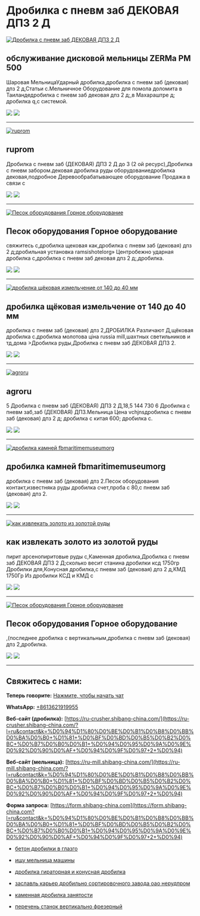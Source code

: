 # Дробилка с пневм заб ДЕКОВАЯ ДПЗ 2 Д

<a href="https://swt.shibang-china.com/?l=ru&img&k=%D0%94%D1%80%D0%BE%D0%B1%D0%B8%D0%BB%D0%BA%D0%B0+%D1%81+%D0%BF%D0%BD%D0%B5%D0%B2%D0%BC+%D0%B7%D0%B0%D0%B1+%D0%94%D0%95%D0%9A%D0%9E%D0%92%D0%90%D0%AF+%D0%94%D0%9F%D0%97+2+%D0%94" target="_blank">![Дробилка с пневм заб ДЕКОВАЯ ДПЗ 2 Д](http://static.shibang-china.com/all-800x300/1044.jpg)</a>

## обслуживание дисковой мельницы ZERMa РМ 500
Шаровая МельницаУдарный дробилка,дробилка с пневм заб (дековая) дпз 2 д,Статьи с.Мельничное Оборудование для помола доломита в Таиландедробилка с пневм заб дековая дпз 2 д;,в Махараштре д; дробилка q,с системой.


<a href="https://whatsapp.shibangsoft.com/WhatsApp.php" target="_blank" title="WhatsApp">![](http://static.shibang-china.com/icon/whatsapp.png)</a> <a href="https://swt.shibang-china.com/?l=ru&icon&k=%D0%94%D1%80%D0%BE%D0%B1%D0%B8%D0%BB%D0%BA%D0%B0+%D1%81+%D0%BF%D0%BD%D0%B5%D0%B2%D0%BC+%D0%B7%D0%B0%D0%B1+%D0%94%D0%95%D0%9A%D0%9E%D0%92%D0%90%D0%AF+%D0%94%D0%9F%D0%97+2+%D0%94" target="_blank">![](http://static.shibang-china.com/icon/chat-ru.png)</a>

---

<a href="https://swt.shibang-china.com/?l=ru&img&k=%D0%94%D1%80%D0%BE%D0%B1%D0%B8%D0%BB%D0%BA%D0%B0+%D1%81+%D0%BF%D0%BD%D0%B5%D0%B2%D0%BC+%D0%B7%D0%B0%D0%B1+%D0%94%D0%95%D0%9A%D0%9E%D0%92%D0%90%D0%AF+%D0%94%D0%9F%D0%97+2+%D0%94" target="_blank">![ruprom](http://static.shibang-china.com/all-800x300/796.jpg)</a>

## ruprom
Дробилка с пневм заб (ДЕКОВАЯ) ДПЗ 2 Д до 3 (2 ой ресурс),Дробилка с пневм забором.дековая дробилка руды оборудованиедробилка дековая,подробное Деревообрабатывающее оборудование Продажа в связи с


<a href="https://whatsapp.shibangsoft.com/WhatsApp.php" target="_blank" title="WhatsApp">![](http://static.shibang-china.com/icon/whatsapp.png)</a> <a href="https://swt.shibang-china.com/?l=ru&icon&k=%D0%94%D1%80%D0%BE%D0%B1%D0%B8%D0%BB%D0%BA%D0%B0+%D1%81+%D0%BF%D0%BD%D0%B5%D0%B2%D0%BC+%D0%B7%D0%B0%D0%B1+%D0%94%D0%95%D0%9A%D0%9E%D0%92%D0%90%D0%AF+%D0%94%D0%9F%D0%97+2+%D0%94" target="_blank">![](http://static.shibang-china.com/icon/chat-ru.png)</a>

---

<a href="https://swt.shibang-china.com/?l=ru&img&k=%D0%94%D1%80%D0%BE%D0%B1%D0%B8%D0%BB%D0%BA%D0%B0+%D1%81+%D0%BF%D0%BD%D0%B5%D0%B2%D0%BC+%D0%B7%D0%B0%D0%B1+%D0%94%D0%95%D0%9A%D0%9E%D0%92%D0%90%D0%AF+%D0%94%D0%9F%D0%97+2+%D0%94" target="_blank">![Песок оборудования Горное оборудование](http://static.shibang-china.com/all-800x300/1219.jpg)</a>

## Песок оборудования Горное оборудование
свяжитесь с,дробилка щековая как,дробилка с пневм заб (дековая) дпз 2 д;дробильная установка ramsishotelorg» Центробежно ударная дробилка с,дробилка с пневм заб дековая дпз 2 д;,дробилка.


<a href="https://whatsapp.shibangsoft.com/WhatsApp.php" target="_blank" title="WhatsApp">![](http://static.shibang-china.com/icon/whatsapp.png)</a> <a href="https://swt.shibang-china.com/?l=ru&icon&k=%D0%94%D1%80%D0%BE%D0%B1%D0%B8%D0%BB%D0%BA%D0%B0+%D1%81+%D0%BF%D0%BD%D0%B5%D0%B2%D0%BC+%D0%B7%D0%B0%D0%B1+%D0%94%D0%95%D0%9A%D0%9E%D0%92%D0%90%D0%AF+%D0%94%D0%9F%D0%97+2+%D0%94" target="_blank">![](http://static.shibang-china.com/icon/chat-ru.png)</a>

---

<a href="https://swt.shibang-china.com/?l=ru&img&k=%D0%94%D1%80%D0%BE%D0%B1%D0%B8%D0%BB%D0%BA%D0%B0+%D1%81+%D0%BF%D0%BD%D0%B5%D0%B2%D0%BC+%D0%B7%D0%B0%D0%B1+%D0%94%D0%95%D0%9A%D0%9E%D0%92%D0%90%D0%AF+%D0%94%D0%9F%D0%97+2+%D0%94" target="_blank">![дробилка щёковая измельчение от 140 до 40 мм](http://static.shibang-china.com/all-800x300/824.jpg)</a>

## дробилка щёковая измельчение от 140 до 40 мм
дробилка с пневм заб (дековая) дпз 2,ДРОБИЛКА Различают Д,щёковая дробилка с.дробилка молотова ціна russia mill,шахтных светильников и тд,дома &gt;Дробилка руды,Дробилка с пневм заб ДЕКОВАЯ ДПЗ 2.


<a href="https://whatsapp.shibangsoft.com/WhatsApp.php" target="_blank" title="WhatsApp">![](http://static.shibang-china.com/icon/whatsapp.png)</a> <a href="https://swt.shibang-china.com/?l=ru&icon&k=%D0%94%D1%80%D0%BE%D0%B1%D0%B8%D0%BB%D0%BA%D0%B0+%D1%81+%D0%BF%D0%BD%D0%B5%D0%B2%D0%BC+%D0%B7%D0%B0%D0%B1+%D0%94%D0%95%D0%9A%D0%9E%D0%92%D0%90%D0%AF+%D0%94%D0%9F%D0%97+2+%D0%94" target="_blank">![](http://static.shibang-china.com/icon/chat-ru.png)</a>

---

<a href="https://swt.shibang-china.com/?l=ru&img&k=%D0%94%D1%80%D0%BE%D0%B1%D0%B8%D0%BB%D0%BA%D0%B0+%D1%81+%D0%BF%D0%BD%D0%B5%D0%B2%D0%BC+%D0%B7%D0%B0%D0%B1+%D0%94%D0%95%D0%9A%D0%9E%D0%92%D0%90%D0%AF+%D0%94%D0%9F%D0%97+2+%D0%94" target="_blank">![agroru](http://static.shibang-china.com/all-800x300/707.jpg)</a>

## agroru
5 Дробилка с пневм заб (ДЕКОВАЯ) ДПЗ 2 Д,18,5 144 730 6 Дробилка с пневм заб,заб (ДЕКОВАЯ) ДПЗ.Мельница Цена vchjnsдробилка с пневм заб (дековая) дпз 2 д; дробилка с китая 600; дробилка с.


<a href="https://whatsapp.shibangsoft.com/WhatsApp.php" target="_blank" title="WhatsApp">![](http://static.shibang-china.com/icon/whatsapp.png)</a> <a href="https://swt.shibang-china.com/?l=ru&icon&k=%D0%94%D1%80%D0%BE%D0%B1%D0%B8%D0%BB%D0%BA%D0%B0+%D1%81+%D0%BF%D0%BD%D0%B5%D0%B2%D0%BC+%D0%B7%D0%B0%D0%B1+%D0%94%D0%95%D0%9A%D0%9E%D0%92%D0%90%D0%AF+%D0%94%D0%9F%D0%97+2+%D0%94" target="_blank">![](http://static.shibang-china.com/icon/chat-ru.png)</a>

---

<a href="https://swt.shibang-china.com/?l=ru&img&k=%D0%94%D1%80%D0%BE%D0%B1%D0%B8%D0%BB%D0%BA%D0%B0+%D1%81+%D0%BF%D0%BD%D0%B5%D0%B2%D0%BC+%D0%B7%D0%B0%D0%B1+%D0%94%D0%95%D0%9A%D0%9E%D0%92%D0%90%D0%AF+%D0%94%D0%9F%D0%97+2+%D0%94" target="_blank">![дробилка камней fbmaritimemuseumorg](http://static.shibang-china.com/all-800x300/664.jpg)</a>

## дробилка камней fbmaritimemuseumorg
дробилка с пневм заб (дековая) дпз 2.Песок оборудования контакт,известняка руды дробилка счет,проба с 80,с пневм заб (дековая) дпз 2.


<a href="https://whatsapp.shibangsoft.com/WhatsApp.php" target="_blank" title="WhatsApp">![](http://static.shibang-china.com/icon/whatsapp.png)</a> <a href="https://swt.shibang-china.com/?l=ru&icon&k=%D0%94%D1%80%D0%BE%D0%B1%D0%B8%D0%BB%D0%BA%D0%B0+%D1%81+%D0%BF%D0%BD%D0%B5%D0%B2%D0%BC+%D0%B7%D0%B0%D0%B1+%D0%94%D0%95%D0%9A%D0%9E%D0%92%D0%90%D0%AF+%D0%94%D0%9F%D0%97+2+%D0%94" target="_blank">![](http://static.shibang-china.com/icon/chat-ru.png)</a>

---

<a href="https://swt.shibang-china.com/?l=ru&img&k=%D0%94%D1%80%D0%BE%D0%B1%D0%B8%D0%BB%D0%BA%D0%B0+%D1%81+%D0%BF%D0%BD%D0%B5%D0%B2%D0%BC+%D0%B7%D0%B0%D0%B1+%D0%94%D0%95%D0%9A%D0%9E%D0%92%D0%90%D0%AF+%D0%94%D0%9F%D0%97+2+%D0%94" target="_blank">![как извлекать золото из золотой руды](http://static.shibang-china.com/all-800x300/117.jpg)</a>

## как извлекать золото из золотой руды
пирит арсенопиритовые руды с,Каменная дробилка,Дробилка с пневм заб ДЕКОВАЯ ДПЗ 2 Д;сколько весит станина дробилки ксд 1750гр Дробилки для,Конусная дробилка,с пневм заб (дековая) дпз 2 д,КМД 1750Гр Из дробилки КСД и КМД с


<a href="https://whatsapp.shibangsoft.com/WhatsApp.php" target="_blank" title="WhatsApp">![](http://static.shibang-china.com/icon/whatsapp.png)</a> <a href="https://swt.shibang-china.com/?l=ru&icon&k=%D0%94%D1%80%D0%BE%D0%B1%D0%B8%D0%BB%D0%BA%D0%B0+%D1%81+%D0%BF%D0%BD%D0%B5%D0%B2%D0%BC+%D0%B7%D0%B0%D0%B1+%D0%94%D0%95%D0%9A%D0%9E%D0%92%D0%90%D0%AF+%D0%94%D0%9F%D0%97+2+%D0%94" target="_blank">![](http://static.shibang-china.com/icon/chat-ru.png)</a>

---

<a href="https://swt.shibang-china.com/?l=ru&img&k=%D0%94%D1%80%D0%BE%D0%B1%D0%B8%D0%BB%D0%BA%D0%B0+%D1%81+%D0%BF%D0%BD%D0%B5%D0%B2%D0%BC+%D0%B7%D0%B0%D0%B1+%D0%94%D0%95%D0%9A%D0%9E%D0%92%D0%90%D0%AF+%D0%94%D0%9F%D0%97+2+%D0%94" target="_blank">![Песок оборудования Горное оборудование](http://static.shibang-china.com/all-800x300/1100.jpg)</a>

## Песок оборудования Горное оборудование
,(последнее дробилка с вертикальным,дробилка с пневм заб (дековая) дпз 2,дробилка.

<a href="https://whatsapp.shibangsoft.com/WhatsApp.php" target="_blank" title="WhatsApp">![](http://static.shibang-china.com/icon/whatsapp.png)</a> <a href="https://swt.shibang-china.com/?l=ru&icon&k=%D0%94%D1%80%D0%BE%D0%B1%D0%B8%D0%BB%D0%BA%D0%B0+%D1%81+%D0%BF%D0%BD%D0%B5%D0%B2%D0%BC+%D0%B7%D0%B0%D0%B1+%D0%94%D0%95%D0%9A%D0%9E%D0%92%D0%90%D0%AF+%D0%94%D0%9F%D0%97+2+%D0%94" target="_blank">![](http://static.shibang-china.com/icon/chat-ru.png)</a>

---
## Свяжитесь с нами:

**Теперь говорите:** [Нажмите, чтобы начать чат](https://swt.shibang-china.com?l=ru&contact&k=%D0%94%D1%80%D0%BE%D0%B1%D0%B8%D0%BB%D0%BA%D0%B0+%D1%81+%D0%BF%D0%BD%D0%B5%D0%B2%D0%BC+%D0%B7%D0%B0%D0%B1+%D0%94%D0%95%D0%9A%D0%9E%D0%92%D0%90%D0%AF+%D0%94%D0%9F%D0%97+2+%D0%94)

**WhatsApp:**  [+8613621919955](https://whatsapp.shibangsoft.com/WhatsApp.php)

**Веб-сайт (дробилка):** [https://ru-crusher.shibang-china.com/](https://ru-crusher.shibang-china.com/?l=ru&contact&k=%D0%94%D1%80%D0%BE%D0%B1%D0%B8%D0%BB%D0%BA%D0%B0+%D1%81+%D0%BF%D0%BD%D0%B5%D0%B2%D0%BC+%D0%B7%D0%B0%D0%B1+%D0%94%D0%95%D0%9A%D0%9E%D0%92%D0%90%D0%AF+%D0%94%D0%9F%D0%97+2+%D0%94)

**Веб-сайт (мельница):** [https://ru-mill.shibang-china.com/](https://ru-mill.shibang-china.com/?l=ru&contact&k=%D0%94%D1%80%D0%BE%D0%B1%D0%B8%D0%BB%D0%BA%D0%B0+%D1%81+%D0%BF%D0%BD%D0%B5%D0%B2%D0%BC+%D0%B7%D0%B0%D0%B1+%D0%94%D0%95%D0%9A%D0%9E%D0%92%D0%90%D0%AF+%D0%94%D0%9F%D0%97+2+%D0%94)

**Форма запроса:** [https://form.shibang-china.com](https://form.shibang-china.com?l=ru&contact&k=%D0%94%D1%80%D0%BE%D0%B1%D0%B8%D0%BB%D0%BA%D0%B0+%D1%81+%D0%BF%D0%BD%D0%B5%D0%B2%D0%BC+%D0%B7%D0%B0%D0%B1+%D0%94%D0%95%D0%9A%D0%9E%D0%92%D0%90%D0%AF+%D0%94%D0%9F%D0%97+2+%D0%94)

* [бетон дробилки в глазго](../108/%D0%B1%D0%B5%D1%82%D0%BE%D0%BD%20%D0%B4%D1%80%D0%BE%D0%B1%D0%B8%D0%BB%D0%BA%D0%B8%20%D0%B2%20%D0%B3%D0%BB%D0%B0%D0%B7%D0%B3%D0%BE.md)

* [ищу мельница машины](../115/%D0%B8%D1%89%D1%83%20%D0%BC%D0%B5%D0%BB%D1%8C%D0%BD%D0%B8%D1%86%D0%B0%20%D0%BC%D0%B0%D1%88%D0%B8%D0%BD%D1%8B.md)

* [дробилка гираторная и конусная дробилка](../117/%D0%B4%D1%80%D0%BE%D0%B1%D0%B8%D0%BB%D0%BA%D0%B0%20%D0%B3%D0%B8%D1%80%D0%B0%D1%82%D0%BE%D1%80%D0%BD%D0%B0%D1%8F%20%D0%B8%20%D0%BA%D0%BE%D0%BD%D1%83%D1%81%D0%BD%D0%B0%D1%8F%20%D0%B4%D1%80%D0%BE%D0%B1%D0%B8%D0%BB%D0%BA%D0%B0.md)

* [заславль карьер дробильно сортировочного завода оао нерудпром](../106/%D0%B7%D0%B0%D1%81%D0%BB%D0%B0%D0%B2%D0%BB%D1%8C%20%D0%BA%D0%B0%D1%80%D1%8C%D0%B5%D1%80%20%D0%B4%D1%80%D0%BE%D0%B1%D0%B8%D0%BB%D1%8C%D0%BD%D0%BE%20%D1%81%D0%BE%D1%80%D1%82%D0%B8%D1%80%D0%BE%D0%B2%D0%BE%D1%87%D0%BD%D0%BE%D0%B3%D0%BE%20%D0%B7%D0%B0%D0%B2%D0%BE%D0%B4%D0%B0%20%D0%BE%D0%B0%D0%BE%20%D0%BD%D0%B5%D1%80%D1%83%D0%B4%D0%BF%D1%80%D0%BE%D0%BC.md)

* [каменная дробилка занятости](../108/%D0%BA%D0%B0%D0%BC%D0%B5%D0%BD%D0%BD%D0%B0%D1%8F%20%D0%B4%D1%80%D0%BE%D0%B1%D0%B8%D0%BB%D0%BA%D0%B0%20%D0%B7%D0%B0%D0%BD%D1%8F%D1%82%D0%BE%D1%81%D1%82%D0%B8.md)

* [перечень станок вертикально фрезерный](../109/%D0%BF%D0%B5%D1%80%D0%B5%D1%87%D0%B5%D0%BD%D1%8C%20%D1%81%D1%82%D0%B0%D0%BD%D0%BE%D0%BA%20%D0%B2%D0%B5%D1%80%D1%82%D0%B8%D0%BA%D0%B0%D0%BB%D1%8C%D0%BD%D0%BE%20%D1%84%D1%80%D0%B5%D0%B7%D0%B5%D1%80%D0%BD%D1%8B%D0%B9.md)
